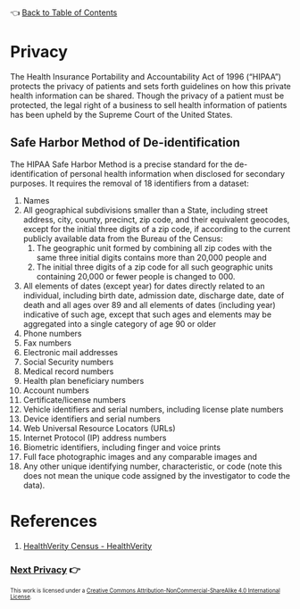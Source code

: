 👈 [Back to Table of Contents](../README.md#Whitepaper)

# Privacy

The Health Insurance Portability and Accountability Act of 1996 (“HIPAA”) protects the privacy of patients and sets forth guidelines on how this private health information can be shared.  Though the privacy of a patient must be protected, the legal right of a business to sell health information of patients has been upheld by the Supreme Court of the United States.

## Safe Harbor Method of De-identification

The HIPAA Safe Harbor Method is a precise standard for the de-identification of personal health information when
disclosed for secondary purposes.  It requires the removal of 18 identifiers from a dataset:

1. Names
2. All geographical subdivisions smaller than a State, including street address, city, county, precinct, zip code, and their equivalent geocodes, except for the initial three digits of a zip code, if according to the current publicly available data from the Bureau of the Census:
    1. The geographic unit formed by combining all zip codes with the same three initial digits contains more than 20,000 people and
    2. The initial three digits of a zip code for all such geographic units containing 20,000 or fewer people is changed to 000.
3. All elements of dates (except year) for dates directly related to an individual, including birth date, admission date, discharge date, date of death and all ages over 89 and all elements of dates (including year) indicative of such age, except that such ages and elements may be aggregated into a single category of age 90 or older
4. Phone numbers
5. Fax numbers
6. Electronic mail addresses
7. Social Security numbers
8. Medical record numbers
9. Health plan beneficiary numbers
10. Account numbers
11. Certificate/license numbers
12. Vehicle identifiers and serial numbers, including license plate numbers
13. Device identifiers and serial numbers
14. Web Universal Resource Locators (URLs)
15. Internet Protocol (IP) address numbers
16. Biometric identifiers, including finger and voice prints
17. Full face photographic images and any comparable images and
18. Any other unique identifying number, characteristic, or code (note this does not mean the unique code assigned by the investigator to code the data).

# References

1. [HealthVerity Census - HealthVerity](https://healthverity.com/solutions/healthverity-census/)

### [Next Privacy](./10-ecosystem.md) 👉

<sub><sub>
This work is licensed under a <a rel="license" href="http://creativecommons.org/licenses/by-nc-sa/4.0/">Creative Commons Attribution-NonCommercial-ShareAlike 4.0 International License</a>.
</sub></sub>
